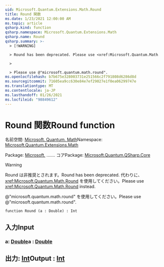 ```yaml
---
uid: Microsoft.Quantum.Extensions.Math.Round
title: Round 関数
ms.date: 1/23/2021 12:00:00 AM
ms.topic: article
qsharp.kind: function
qsharp.namespace: Microsoft.Quantum.Extensions.Math
qsharp.name: Round
qsharp.summary: >-
  > [!WARNING]

  > Round has been deprecated. Please use <xref:Microsoft.Quantum.Math.Round> instead.

  >

  > Please use @"microsoft.quantum.math.round".
ms.openlocfilehash: b7b675e328003731e251566c2f791808d6286d8d
ms.sourcegitcommit: 71605ea9cc630e84e7ef29027e1f0ea06299747e
ms.translationtype: MT
ms.contentlocale: ja-JP
ms.lasthandoff: 01/26/2021
ms.locfileid: "98849612"
---
```

# <a name="round-function"></a><span data-ttu-id="9d3ed-102">Round 関数</span><span class="sxs-lookup"><span data-stu-id="9d3ed-102">Round function</span></span>

<span data-ttu-id="9d3ed-103">名前空間: [Microsoft. Quantum. Math](xref:Microsoft.Quantum.Extensions.Math)</span><span class="sxs-lookup"><span data-stu-id="9d3ed-103">Namespace: [Microsoft.Quantum.Extensions.Math](xref:Microsoft.Quantum.Extensions.Math)</span></span>

<span data-ttu-id="9d3ed-104">Package: [Microsoft.](https://nuget.org/packages/Microsoft.Quantum.QSharp.Core) ....... コア</span><span class="sxs-lookup"><span data-stu-id="9d3ed-104">Package: [Microsoft.Quantum.QSharp.Core](https://nuget.org/packages/Microsoft.Quantum.QSharp.Core)</span></span>


> [!WARNING]
> <span data-ttu-id="9d3ed-105">Round は非推奨とされます。</span><span class="sxs-lookup"><span data-stu-id="9d3ed-105">Round has been deprecated.</span></span> <span data-ttu-id="9d3ed-106">代わりに、<xref:Microsoft.Quantum.Math.Round> を使用してください。</span><span class="sxs-lookup"><span data-stu-id="9d3ed-106">Please use <xref:Microsoft.Quantum.Math.Round> instead.</span></span>
>
> <span data-ttu-id="9d3ed-107">@"microsoft.quantum.math.round" を使用してください。</span><span class="sxs-lookup"><span data-stu-id="9d3ed-107">Please use @"microsoft.quantum.math.round".</span></span>



```qsharp
function Round (a : Double) : Int
```


## <a name="input"></a><span data-ttu-id="9d3ed-108">入力</span><span class="sxs-lookup"><span data-stu-id="9d3ed-108">Input</span></span>

### <a name="a--double"></a><span data-ttu-id="9d3ed-109">a: [Double](xref:microsoft.quantum.lang-ref.double)</span><span class="sxs-lookup"><span data-stu-id="9d3ed-109">a : [Double](xref:microsoft.quantum.lang-ref.double)</span></span>





## <a name="output--int"></a><span data-ttu-id="9d3ed-110">出力: [Int](xref:microsoft.quantum.lang-ref.int)</span><span class="sxs-lookup"><span data-stu-id="9d3ed-110">Output : [Int](xref:microsoft.quantum.lang-ref.int)</span></span>

